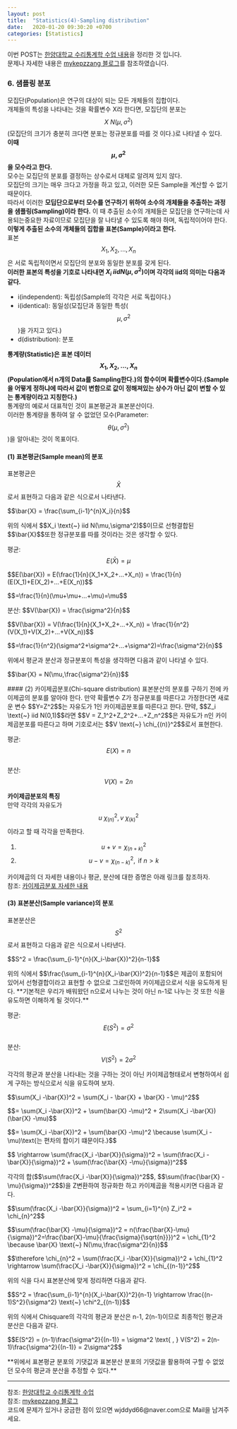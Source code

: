 ```yaml
---
layout: post
title:  "Statistics(4)-Sampling distribution"
date:   2020-01-20 09:30:20 +0700
categories: [Statistics]
---
```

<script type="text/javascript" src="https://cdn.mathjax.org/mathjax/latest/MathJax.js?config=TeX-AMS_HTML"></script>
이번 POST는 <a href="http://www.kocw.net/home/cview.do?mty=p&kemId=1165032">한양대학교 수리통계학 수업 내용</a>을 정리한 것 입니다.  
문제나 자세한 내용은 <a href="https://m.blog.naver.com/mykepzzang/220838509912">mykepzzang 블로그</a>를 참조하였습니다.  

### 6. 샘플링 분포
모집단(Population)은 연구의 대상이 되는 모든 개체들의 집합이다.  
개체들의 특성을 나타내는 것을 확률변수 X라 한다면, 모집단의 분포는 <span>$$X \text{~} N(\mu,\sigma^2)$$</span>(모집단의 크기가 충분히 크다면 분포는 정규분포를 따를 것 이다.)로 나타낼 수 있다.  
**이때 <span>$$\mu, \sigma^2 $$</span>을 모수라고 한다.**  
모수는 모집단의 분포를 결정하는 상수로서 대체로 알려져 있지 않다.  
모집단의 크기는 매우 크다고 가정을 하고 있고, 이러한 모든 Sample을 계산할 수 없기 때문이다.  
따라서 이러한 **모딥단으로부터 모수를 연구하기 위하여 소수의 개체들을 추출하는 과정을 샘플링(Sampling)이라 한다.** 이 때 추출된 소수의 개체들은 모집단을 연구하는데 사용되는중요한 자료이므로 모집단을 잘 나타낼 수 있도록 해야 하며, 독립적이어야 한다.  
**이렇게 추출된 소수의 개체들의 집합을 표본(Sample)이라고 한다.**  
표본 <span>$$X_1, X_2, ..., X_n$$</span>은 서로 독립적이면서 모집단의 분포와 동일한 분포를 갖게 된다.  
**이러한 표본의 특성을 기호로 나타내면 <span>$X_i \text{~} iid N(\mu,\sigma^2)$</span>이며 각각의 iid의 의미는 다음과 같다.**  

- i(independent): 독립성(Sample의 각각은 서로 독립이다.)
- i(identical): 동일성(모집단과 동일한 특성(<span>$$\mu, \sigma^2$$</span>)을 가지고 있다.)
- d(distribution): 분포

**통계량(Statistic)은 표본 데이터 <span>$$X_1, X_2, ..., X_n$$</span>(Population에서 n개의 Data를 Sampling한다.)의 함수이며 확률변수이다.(Sample을 어떻게 정하냐에 따라서 값이 변함으로 값이 정해져있는 상수가 아닌 값이 변할 수 있는 통계량이라고 지칭한다.)**  
통계량의 예로서 대표적인 것이 표본평균과 표본분산이다.  
이러한 통계량을 통하여 알 수 없었던 모수(Parameter: <span>$$\theta(\mu, \sigma^2)$$</span>)을 알아내는 것이 목표이다.  

#### (1) 표본평균(Sample mean)의 분포
표본평균은 <span>$$\bar{X}$$</span>로서 표현하고 다음과 같은 식으로서 나타낸다.  
<p>$$\bar{X} = \frac{\sum_{i-1}^{n}X_i}{n}$$</p>
위의 식에서 <span>$$X_i \text{~} iid N(\mu,\sigma^2)$$</span>이므로 선형결합된 <span>$$\bar{X}$$</span>또한 정규분포를 따를 것이라는 것은 생각할 수 있다.  

평균: <span>$$E(\bar{X}) = \mu$$</span>  
<p>$$E(\bar{X}) = E(\frac{1}{n}(X_1+X_2+...+X_n)) = \frac{1}{n}(E(X_1)+E(X_2)+...+E(X_n))$$</p>
<p>$$=\frac{1}{n}(\mu+\mu+...+\mu)=\mu$$</p>
분산: <span>$$V(\bar{X}) = \frac{\sigma^2}{n}$$</span>  
<p>$$V(\bar{X}) = V(\frac{1}{n}(X_1+X_2+...+X_n)) = \frac{1}{n^2}(V(X_1)+V(X_2)+...+V(X_n))$$</p>
<p>$$=\frac{1}{n^2}(\sigma^2+\sigma^2+...+\sigma^2)=\frac{\sigma^2}{n}$$</p>
위에서 평균과 분산과 정규분포이 특성을 생각하면 다음과 같이 나타낼 수 있다.  
<p>$$\bar{X} = N(\mu,\frac{\sigma^2}{n})$$</p>
#### (2) 카이제곱분포(Chi-square distribution)
표본분산의 분포를 구하기 전에 카이제곱의 분포를 알아야 한다.  
만약 확률변수 Z가 정규분포를 따른다고 가정한다면 새로운 변수 <span>$$Y=Z^2$$</span>는 자유도가 1인 카이제곱분포를 따른다고 한다. 먄약, <span>$$Z_i \text{~} iid N(0,1)$$</span>라면 <span>$$V = Z_1^2+Z_2^2+...+Z_n^2$$</span>은 자유도가 n인 카이제곱분포를 따른다고 하며 기호로서는 <span>$$V \text{~} \chi_{(n)}^2$$</span>로서 표현한다.  

평균: <span>$$E(X) = n$$</span>  
분산: <span>$$V(X) = 2n$$</span>  

**카이제곱분포의 특징**  
만약 각각의 자유도가 <span>$$u \text{~} \chi_{(n)}^2, v \text{~} \chi_{(k)}^2$$</span>이라고 할 때 각각을 만족한다.  
1. <span>$$u+v = \chi_{(n+k)}^2$$</span>
2. <span>$$u-v = \chi_{(n-k)}^2, \text{  if }n>k$$</span>

카이제곱의 더 자세한 내용이나 평균, 분산에 대한 증명은 아래 링크를 참조하자.  
참조: <a href="https://blog.naver.com/PostView.nhn?blogId=mykepzzang&logNo=220852102307&parentCategoryNo=&categoryNo=&viewDate=&isShowPopularPosts=false&from=postView">카이제곱분포 자세한 내용</a><br>

#### (3) 표본분산(Sample variance)의 분포
표본분산은 <span>$$S^2$$</span>로서 표현하고 다음과 같은 식으로서 나타낸다.  
<p>$$S^2 = \frac{\sum_{i-1}^{n}(X_i-\bar{X})^2}{n-1}$$</p>
위의 식에서 <span>$$\frac{\sum_{i-1}^{n}(X_i-\bar{X})^2}{n-1}$$</span>은 제곱이 포함되어 있어서 선형결합이라고 표현할 수 없으로 그로인하여 카이제곱으로서 식을 유도하게 된다. **기본적은 우리가 배워왔던 n으로서 나누는 것이 아닌 n-1로 나누는 것 또한 식을 유도하면 이해하게 될 것이다.**    

평균: <span>$$E(S^2) = \sigma^2$$</span>  
분산: <span>$$V(S^2) = 2\sigma^2$$</span>  

각각의 평균과 분산을 나타내는 것을 구하는 것이 아닌 카이제곱형태로서 변형하여서 쉽게 구하는 방식으로서 식을 유도하여 보자.  
<p>$$\sum(X_i -\bar{X})^2 = \sum(X_i - \bar{X} + \bar{X} - \mu)^2$$</p>
<p>$$= \sum(X_i -\bar{X})^2 + \sum(\bar{X} -\mu)^2 + 2\sum(X_i -\bar{X})(\bar{X} -\mu)$$</p>
<p>$$= \sum(X_i -\bar{X})^2 + \sum(\bar{X} -\mu)^2 \because \sum(X_i -\mu)\text{는 편차의 합이기 떄문이다.}$$</p>
<p>$$ \rightarrow \sum(\frac{X_i -\bar{X}}{\sigma})^2 = \sum(\frac{X_i -\bar{X}}{\sigma})^2 + \sum(\frac{\bar{X} -\mu}{\sigma})^2$$</p>
각각의 합(<span>$$\sum(\frac{X_i -\bar{X}}{\sigma})^2$$</span>, <span>$$\sum(\frac{\bar{X} -\mu}{\sigma})^2$$</span>)을 Z변환하여 정규화한 하고 카이제곱을 적용시키면 다음과 같다.  
<p>$$\sum(\frac{X_i -\bar{X}}{\sigma})^2 = \sum_{i=1}^{n} Z_i^2 = \chi_{n}^2$$</p>
<p>$$\sum(\frac{\bar{X} -\mu}{\sigma})^2 = n(\frac{\bar{X}-\mu}{\sigma})^2=\frac{\bar{X}-\mu}{\frac{\sigma}{\sqrt{n}}})^2 = \chi_{1}^2 \because \bar{X} \text{~} N(\mu,\frac{\sigma^2}{n})$$</p>
<p>$$\therefore \chi_{n}^2 = \sum(\frac{X_i -\bar{X}}{\sigma})^2 + \chi_{1}^2 \rightarrow \sum(\frac{X_i -\bar{X}}{\sigma})^2 = \chi_{(n-1)}^2$$</p>
위의 식을 다시 표본분산에 맞게 정리하면 다음과 같다.  
<p>$$S^2 = \frac{\sum_{i-1}^{n}(X_i-\bar{X})^2}{n-1} \rightarrow \frac{(n-1)S^2}{\sigma^2} \text{~} \chi^2_{(n-1)}$$</p>
위의 식에서 Chisquare의 각각의 평균과 분산은 n-1, 2(n-1)이므로 최종적인 평균과 분산은 다음과 같다.  
<p>$$E(S^2) = (n-1)\frac{\sigma^2}{(n-1)} = \sigma^2 \text{ ,  } V(S^2) = 2(n-1)\frac{\sigma^2}{(n-1)} = 2\sigma^2$$</p>
**위에서 표본평균 분포의 기댓값과 표본분산 분포의 기댓값을 활용하여 구할 수 없었던 모수의 평균과 분산을 추정할 수 있다.**  

<hr>
참조: <a href="http://www.kocw.net/home/cview.do?mty=p&kemId=1165032">한양대학교 수리통계학 수업</a><br>
참조: <a href="https://m.blog.naver.com/mykepzzang/220838509912">mykepzzang 블로그</a><br>
코드에 문제가 있거나 궁금한 점이 있으면 wjddyd66@naver.com으로  Mail을 남겨주세요.

